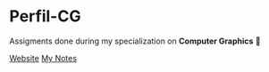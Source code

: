# Perfil-CG
Assigments done during my specialization on **Computer Graphics** 👾

[Website](https://uce-cg.di.uminho.pt/)
[My Notes](https://wide-joke-855.notion.site/Computa-o-Gr-fica-MEI-ddc429380c654a6dbb7897194b0542c1)

